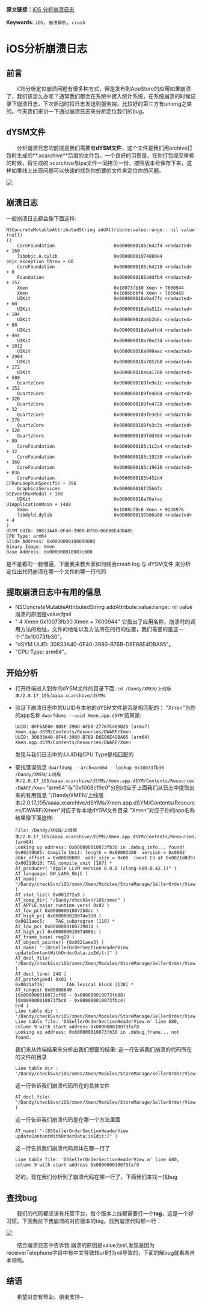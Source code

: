 **原文链接：**[iOS 分析崩溃日志](http://www.jianshu.com/p/727eff8b5404)

**Keywords:** `iOS`，`崩溃解析`，`crash`

# iOS分析崩溃日志

## **前言**

  iOS分析定位崩溃问题有很多种方式，但是发布到AppStore的应用如果崩溃了，我们该怎么办呢？通常我们都会在系统中接入统计系统，在系统崩溃的时候记录下崩溃日志，下次启动时将日志发送到服务端，比较好的第三方有umeng之类的。今天我们来讲一下通过崩溃日志来分析定位我们的bug。

## **dYSM文件**

  分析崩溃日志的前提是我们需要有**dYSM文件**，这个文件是我们用archive打包时生成的**.xcarchive**后缀的文件包。一个良好的习惯是，在你打包提交审核的时候，将生成的.xcarchive与ipa文件一同拷贝一份，按照版本号保存下来，这样如果线上出现问题可以快速的找到你想要的文件来定位你的问题。

![](http://upload-images.jianshu.io/upload_images/2030896-908e107a5818a2e9.png?imageMogr2/auto-orient/strip%7CimageView2/2/w/1240)


## **崩溃日志**

一般崩溃日志都会像下面这样:

```
NSConcreteMutableAttributedString addAttribute:value:range:: nil value
(null)
((
    CoreFoundation                      0x0000000185c642f4 <redacted> + 160
    libobjc.A.dylib                     0x00000001974880e4 objc_exception_throw + 60
    CoreFoundation                      0x0000000185c64218 <redacted> + 0
    Foundation                          0x0000000186a9dfb4 <redacted> + 152
    Xmen                                0x10073fb30 Xmen + 7600944
    Xmen                                0x1006bbbf4 Xmen + 7060468
    UIKit                               0x000000018a9a47fc <redacted> + 60
    UIKit                               0x000000018a9a512c <redacted> + 104
    UIKit                               0x000000018a6b2b6c <redacted> + 88
    UIKit                               0x000000018a9a4fd4 <redacted> + 444
    UIKit                               0x000000018a78e274 <redacted> + 1012
    UIKit                               0x000000018a999aac <redacted> + 2904
    UIKit                               0x000000018a785268 <redacted> + 172
    UIKit                               0x000000018a6a1760 <redacted> + 580
    QuartzCore                          0x0000000189fe9e1c <redacted> + 152
    QuartzCore                          0x0000000189fe4884 <redacted> + 320
    QuartzCore                          0x0000000189fe4728 <redacted> + 32
    QuartzCore                          0x0000000189fe3ebc <redacted> + 276
    QuartzCore                          0x0000000189fe3c3c <redacted> + 528
    QuartzCore                          0x0000000189fdd364 <redacted> + 80
    CoreFoundation                      0x0000000185c1c2a4 <redacted> + 32
    CoreFoundation                      0x0000000185c19230 <redacted> + 360
    CoreFoundation                      0x0000000185c19610 <redacted> + 836
    CoreFoundation                      0x0000000185b452d4 CFRunLoopRunSpecific + 396
    GraphicsServices                    0x000000018f35b6fc GSEventRunModal + 168
    UIKit                               0x000000018a70afac UIApplicationMain + 1488
    Xmen                                0x1008cf9c0 Xmen + 9238976
    libdyld.dylib                       0x0000000197b06a08 <redacted> + 4
)
dSYM UUID: 30833A40-0F40-3980-B76B-D6E86E4DBA85
CPU Type: arm64
Slide Address: 0x0000000100000000
Binary Image: Xmen
Base Address: 0x000000010007c000
```

是不是看的一脸懵逼，下面我来教大家如何结合crash log 与 dYSM文件 来分析定位出代码崩溃在哪一个文件的哪一行代码

## **提取崩溃日志中有用的信息**

* NSConcreteMutableAttributedString addAttribute:value:range:: nil value 崩溃的原因是value为nil
* " 4 Xmen 0x10073fb30 Xmen + 7600944" 它指出了应用名称，崩溃时的调用方法的地址，文件的地址以及方法所在的行的位置，我们需要的是这一个:"0x10073fb30"。
* "dSYM UUID: 30833A40-0F40-3980-B76B-D6E86E4DBA85"。
* "CPU Type: arm64"。

## **开始分析**

* 打开终端进入到你的dYSM文件的目录下面:
    `cd /Dandy/XMEN/上线版本/2.0.17_105/aaaa.xcarchive/dSYMs`
* 验证下崩溃日志中的UUID与本地的dYSM文件是否是相匹配的：
    "Xmen"为你的app名称
    `dwarfdump --uuid Xmen.app.dSYM`
    结果是:

    ```
    UUID: BFF6AE00-8B5F-39BD-AFD0-27707C489B25 (armv7) Xmen.app.dSYM/Contents/Resources/DWARF/Xmen
    UUID: 30833A40-0F40-3980-B76B-D6E86E4DBA85 (arm64) Xmen.app.dSYM/Contents/Resources/DWARF/Xmen
    ```

    发现与我们日志中的:UUID和CPU Type是相匹配的
* 查找错误信息
    `dwarfdump --arch=arm64 --lookup 0x10073fb30 /Dandy/XMEN/上线版本/2.0.17_105/aaaa.xcarchive/dSYMs/Xmen.app.dSYM/Contents/Resources/DWARF/Xmen`
    "arm64"与"0x1008cf9c0"分别对应于上面我们从日志中提取出来的有用信息
    "/Dandy/XMEN/上线版本/2.0.17_105/aaaa.xcarchive/dSYMs/Xmen.app.dSYM/Contents/Resources/DWARF/Xmen"对应于你本地dYSM文件目录
    "Xmen"对应于你的app名称
    结果像下面这样:

    ```
    File: /Dandy/XMEN/上线版本/2.0.17_105/aaaa.xcarchive/dSYMs/Xmen.app.dSYM/Contents/Resources/DWARF/Xmen (arm64)
    Looking up address: 0x000000010073fb30 in .debug_info... found!
    0x00219b05: Compile Unit: length = 0x00003dd0  version = 0x0002  abbr_offset = 0x00000000  addr_size = 0x08  (next CU at 0x0021d8d9)
    0x00219b10: TAG_compile_unit [107] *
    AT_producer( "Apple LLVM version 8.0.0 (clang-800.0.42.1)" )
    AT_language( DW_LANG_ObjC )
    AT_name( "/Dandy/checkSvn/iOS/xmen/Xmen/Modules/StoreManage/SellerOrder/View/DSSellerOrderSectionHeaderView.m" )
    AT_stmt_list( 0x001272a9 )
    AT_comp_dir( "/Dandy/checkSvn/iOS/xmen" )
    AT_APPLE_major_runtime_vers( 0x02 )
    AT_low_pc( 0x000000010072b8ac )
    AT_high_pc( 0x000000010074e350 )
    0x0021aec5:    TAG_subprogram [119] *
    AT_low_pc( 0x0000000100739810 )
    AT_high_pc( 0x000000010074006c )
    AT_frame_base( reg29 )
    AT_object_pointer( {0x0021aee3} )
    AT_name( "-[DSSellerOrderSectionHeaderView updateContentWithOrderData:isEdit:]" )
    AT_decl_file( "/Dandy/checkSvn/iOS/xmen/Xmen/Modules/StoreManage/SellerOrder/View/DSSellerOrderSectionHeaderView.m" )
    AT_decl_line( 248 )
    AT_prototyped( 0x01 )
    0x0021af36:        TAG_lexical_block [138] *
    AT_ranges( 0x00008640
    [0x000000010073cf90 - 0x000000010073fb88)
    [0x000000010073fbc0 - 0x000000010073fbc4)
    End )
    Line table dir : '/Dandy/checkSvn/iOS/xmen/Xmen/Modules/StoreManage/SellerOrder/View'
    Line table file: 'DSSellerOrderSectionHeaderView.m' line 680, column 9 with start address 0x000000010073faf8
    Looking up address: 0x000000010073fb30 in .debug_frame... not found.
    ```

    我们来从终端结果来分析出我们想要的结果:
    这一行告诉我们崩溃的代码所在的文件的目录

    ```
    Line table dir : '/Dandy/checkSvn/iOS/xmen/Xmen/Modules/StoreManage/SellerOrder/View'
    ```

    这一行告诉我们崩溃代码所在的具体文件

    ```
    AT_decl_file( "/Dandy/checkSvn/iOS/xmen/Xmen/Modules/StoreManage/SellerOrder/View/DSSellerOrderSectionHeaderView.m" )
    ```

    这一行告诉我们崩溃代码是在哪一个方法里面

    ```
    AT_name( "-[DSSellerOrderSectionHeaderView updateContentWithOrderData:isEdit:]" )
    ```

    这一行告诉我们崩溃代码具体在哪一行了

    ```
    Line table file: 'DSSellerOrderSectionHeaderView.m' line 680, column 9 with start address 0x000000010073faf8
    ```

    好的，现在我们分析到了崩溃代码在哪一行了，下面我们来找一找bug

## **查找bug**

  我们的代码都应该有托管平台，每个版本上线都需要打一个**tag**，这是一个好习惯。下面我拉下我崩溃的对应版本的tag，找到崩溃代码那一行：

![](http://upload-images.jianshu.io/upload_images/2030896-46b84b37cf488cf1.png?imageMogr2/auto-orient/strip%7CimageView2/2/w/1240)

  结合崩溃日志中告诉我:崩溃的原因是value为nil,发现是因为receiverTelephone字段中有中文导致转url时为nil导致的，下面的解bug就看各自本领啦。

## **结语**

  希望对您有帮助，谢谢支持~


